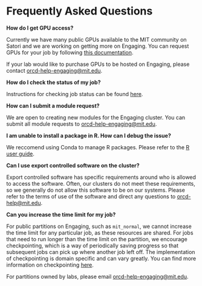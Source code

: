 # Frequently Asked Questions

**How do I get GPU access?**

Currently we have many public GPUs available to the MIT community on Satori and
we are working on getting more on Engaging. You can request GPUs for your job
by following [this documentation](running-jobs/requesting-resources.md#gpus).

If your lab would like to purchase GPUs to be hosted on Engaging, please contact
<orcd-help-engaging@mit.edu>.

**How do I check the status of my job?**

Instructions for checking job status can be found
[here](running-jobs/overview.md#checking-job-status).

**How can I submit a module request?**

We are open to creating new modules for the Engaging cluster. You can submit all
module requests to <orcd-help-engaging@mit.edu>.

**I am unable to install a package in R. How can I debug the issue?**

We reccomend using Conda to manage R packages. Please refer to the
[R user guide](software/R.md).

**Can I use export controlled software on the cluster?**

Export controlled software has specific requirements around who is allowed to
access the software. Often, our clusters do not meet these requirements, so
we generally do not allow this software to be on our systems. Please refer to
the terms of use of the software and direct any questions to
<orcd-help@mit.edu>.

**Can you increase the time limit for my job?**

For public partitions on Engaging, such as `mit_normal`, we cannot increase the
time limit for any particular job, as these resources are shared. For jobs that
need to run longer than the time limit on the partition, we encourage
checkpointing, which is a way of periodically saving progress so that subsequent
jobs can pick up where another job left off. The implementation of checkpointing
is domain specific and can vary greatly. You can find more information on
checkpointing [here](https://rc-docs.northeastern.edu/en/latest/best-practices/checkpointing.html).

For partitions owned by labs, please email <orcd-help-engaging@mit.edu>.
